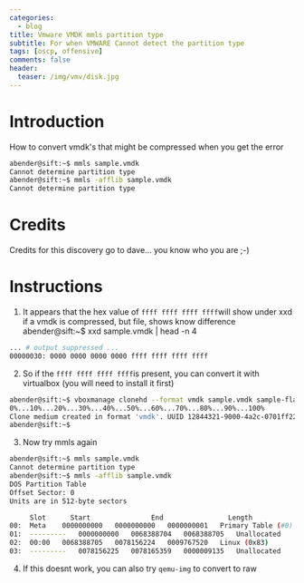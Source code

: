 ```yaml
---
categories:
  - blog
title: Vmware VMDK mmls partition type
subtitle: For when VMWARE Cannot detect the partition type
tags: [oscp, offensive]
comments: false
header:
  teaser: /img/vmv/disk.jpg
---
```


# Introduction
How to convert vmdk's that might be compressed when you get the error
```bash
abender@sift:~$ mmls sample.vmdk
Cannot determine partition type
abender@sift:~$ mmls -afflib sample.vmdk
Cannot determine partition type
```

# Credits
Credits for this discovery go to dave... you know who you are ;-)


# Instructions
1.  It appears that the hex value of `ffff ffff ffff ffff`will show under xxd if a vmdk is compressed, but file, shows know difference
abender@sift:~$ xxd sample.vmdk | head -n 4

```bash
... # output suppressed ...
00000030: 0000 0000 0000 0000 ffff ffff ffff ffff
```
2.  So if the `ffff ffff ffff ffff`is present, you can convert it with virtualbox (you will need to install it first)
   
```bash
abender@sift:~$ vboxmanage clonehd --format vmdk sample.vmdk sample-flat.vmdk
0%...10%...20%...30%...40%...50%...60%...70%...80%...90%...100%
Clone medium created in format 'vmdk'. UUID 12844321-9000-4a2c-0701ff223241
abender@sift:~$ 
```
3.  Now try mmls again
   
```bash
abender@sift:~$ mmls sample.vmdk
Cannot determine partition type
abender@sift:~$ mmls -afflib sample.vmdk
DOS Partition Table
Offset Sector: 0
Units are in 512-byte sectors

     Slot      Start               End                Length
00:  Meta    0000000000   0000000000   0000000001   Primary Table (#0)
01:  ---------   0000000000   0068388704   0068388705   Unallocated
02:  00:00   0068388705   0078156224   0009767520   Linux (0x83)
03:  ---------   0078156225   0078165359   0000009135   Unallocated
```
4.  If this doesnt work, you can also try `qemu-img` to convert to raw